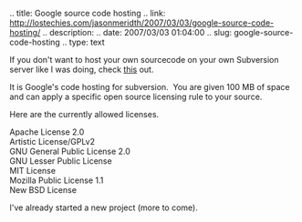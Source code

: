 .. title: Google source code hosting
.. link: http://lostechies.com/jasonmeridth/2007/03/03/google-source-code-hosting/
.. description: 
.. date: 2007/03/03 01:04:00
.. slug: google-source-code-hosting
.. type: text


If you don't want to host your own sourcecode on your own Subversion server like I was doing, check [this](http://code.google.com/hosting/) out.

It is Google's code hosting for subversion.  You are given 100 MB of space and can apply a specific open source licensing rule to your source.

Here are the currently allowed licenses.

Apache License 2.0  
Artistic License/GPLv2  
GNU General Public License 2.0  
GNU Lesser Public License  
MIT License  
Mozilla Public License 1.1  
New BSD License

I've already started a new project (more to come).